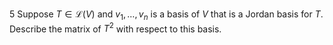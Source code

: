 5 Suppose $T \in \mathcal{L}(V)$ and $v_{1}, \ldots, v_{n}$ is a basis of $V$ that is a Jordan basis for $T$. Describe the matrix of $T^{2}$ with respect to this basis.
